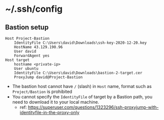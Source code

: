 # ~/.ssh/config

## Bastion setup
```
Host Project-Bastion
    IdentityFile C:\Users\david\Downloads\ssh-key-2020-12-20.key
    HostName 43.129.190.96
    User david
    ForwardAgent yes
Host target
    hostname <private-ip>
    User ubuntu
    IdentityFile C:\Users\david\Downloads\bastion-2-target.cer
    ProxyJump david@Project-Bastion
```
- The bastion host cannot have `/` (slash) in `Host` name, format such as `Project/Bastion` is prohibited
- You cannot specify the `IdentityFile` of target by a Bastion path, you need to download it to your local machine.
  - ref: https://superuser.com/questions/1323296/ssh-proxyjump-with-identityfile-in-the-proxy-only
